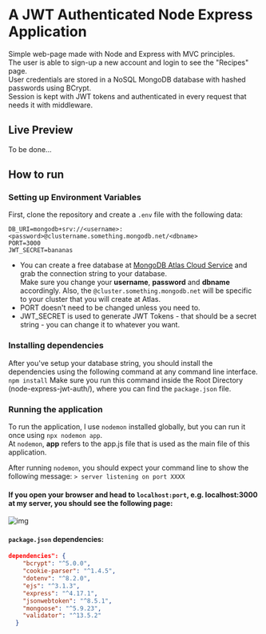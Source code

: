 # A JWT Authenticated Node Express Application

Simple web-page made with Node and Express with MVC principles.  
The user is able to sign-up a new account and login to see the "Recipes" page.  
User credentials are stored in a NoSQL MongoDB database with hashed passwords using BCrypt.  
Session is kept with JWT tokens and authenticated in every request that needs it with middleware.  


## Live Preview  
To be done...


## How to run

### Setting up Environment Variables
First, clone the repository and create a ```.env``` file with the following data:
```
DB_URI=mongodb+srv://<username>:<password>@clustername.something.mongodb.net/<dbname>
PORT=3000
JWT_SECRET=bananas
```
- You can create a free database at [MongoDB Atlas Cloud Service](https://www.mongodb.com/cloud/atlas) and grab the connection string to your database.  
Make sure you change your **username**, **password** and **dbname** accordingly. Also, the `@cluster.something.mongodb.net` will be specific to your cluster that you will create at Atlas.  
- PORT doesn't need to be changed unless you need to.
- JWT_SECRET is used to generate JWT Tokens - that should be a secret string - you can change it to whatever you want.


### Installing dependencies
After you've setup your database string, you should install the dependencies using the following command at any command line interface.  
```npm install```
Make sure you run this command inside the Root Directory (node-express-jwt-auth/), where you can find the `package.json` file.  

### Running the application
To run the application, I use `nodemon` installed globally, but you can run it once using `npx nodemon app`.  
At `nodemon`, **app** refers to the app.js file that is used as the main file of this application.   

After running `nodemon`, you should expect your command line to show the following message:
`> server listening on port XXXX`  

#### If you open your browser and head to `localhost:port`, e.g. localhost:3000 at my server, you should see the following page:
![img](screenshots/homepage.png)  
 

#### `package.json` dependencies:
```json
dependencies": {
    "bcrypt": "^5.0.0",
    "cookie-parser": "^1.4.5",
    "dotenv": "^8.2.0",
    "ejs": "^3.1.3",
    "express": "^4.17.1",
    "jsonwebtoken": "^8.5.1",
    "mongoose": "^5.9.23",
    "validator": "^13.5.2"
  }
```
